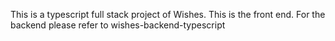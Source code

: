 This is a typescript full stack project of Wishes. This is the front end.
For the backend please refer to wishes-backend-typescript
